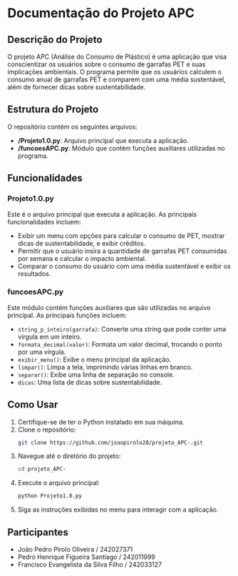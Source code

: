 # Documentação do Projeto APC

## Descrição do Projeto
O projeto APC (Análise do Consumo de Plástico) é uma aplicação que visa conscientizar os usuários sobre o consumo de garrafas PET e suas implicações ambientais. O programa permite que os usuários calculem o consumo anual de garrafas PET e comparem com uma média sustentável, além de fornecer dicas sobre sustentabilidade.

## Estrutura do Projeto
O repositório contém os seguintes arquivos:

- **/Projeto1.0.py**: Arquivo principal que executa a aplicação.
- **/funcoesAPC.py**: Módulo que contém funções auxiliares utilizadas no programa.

## Funcionalidades

### Projeto1.0.py
Este é o arquivo principal que executa a aplicação. As principais funcionalidades incluem:
- Exibir um menu com opções para calcular o consumo de PET, mostrar dicas de sustentabilidade, e exibir créditos.
- Permitir que o usuário insira a quantidade de garrafas PET consumidas por semana e calcular o impacto ambiental.
- Comparar o consumo do usuário com uma média sustentável e exibir os resultados.

### funcoesAPC.py
Este módulo contém funções auxiliares que são utilizadas no arquivo principal. As principais funções incluem:
- `string_p_inteiro(garrafa)`: Converte uma string que pode conter uma vírgula em um inteiro.
- `formata_decimal(valor)`: Formata um valor decimal, trocando o ponto por uma vírgula.
- `exibir_menu()`: Exibe o menu principal da aplicação.
- `limpar()`: Limpa a tela, imprimindo várias linhas em branco.
- `separar()`: Exibe uma linha de separação no console.
- `dicas`: Uma lista de dicas sobre sustentabilidade.

## Como Usar
1. Certifique-se de ter o Python instalado em sua máquina.
2. Clone o repositório:
   ```bash
   git clone https://github.com/joaopirolo28/projeto_APC-.git
   ```
3. Navegue até o diretório do projeto:
   ```bash
   cd projeto_APC-
   ```
4. Execute o arquivo principal:
   ```bash
   python Projeto1.0.py
   ```
5. Siga as instruções exibidas no menu para interagir com a aplicação.

## Participantes
- João Pedro Pirolo Oliveira / 242027371
- Pedro Henrique Figueira Santiago / 242011999
- Francisco Evangelista da Silva Filho / 242033127
